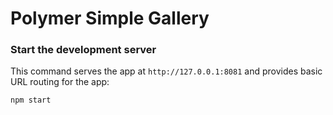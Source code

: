 # Polymer Simple Gallery

### Start the development server

This command serves the app at `http://127.0.0.1:8081` and provides basic URL
routing for the app:

    npm start

